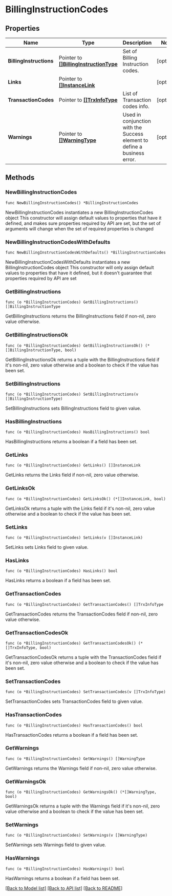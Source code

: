 # BillingInstructionCodes

## Properties

Name | Type | Description | Notes
------------ | ------------- | ------------- | -------------
**BillingInstructions** | Pointer to [**[]BillingInstructionType**](BillingInstructionType.md) | Set of Billing Instruction codes. | [optional] 
**Links** | Pointer to [**[]InstanceLink**](InstanceLink.md) |  | [optional] 
**TransactionCodes** | Pointer to [**[]TrxInfoType**](TrxInfoType.md) | List of Transaction codes info. | [optional] 
**Warnings** | Pointer to [**[]WarningType**](WarningType.md) | Used in conjunction with the Success element to define a business error. | [optional] 

## Methods

### NewBillingInstructionCodes

`func NewBillingInstructionCodes() *BillingInstructionCodes`

NewBillingInstructionCodes instantiates a new BillingInstructionCodes object
This constructor will assign default values to properties that have it defined,
and makes sure properties required by API are set, but the set of arguments
will change when the set of required properties is changed

### NewBillingInstructionCodesWithDefaults

`func NewBillingInstructionCodesWithDefaults() *BillingInstructionCodes`

NewBillingInstructionCodesWithDefaults instantiates a new BillingInstructionCodes object
This constructor will only assign default values to properties that have it defined,
but it doesn't guarantee that properties required by API are set

### GetBillingInstructions

`func (o *BillingInstructionCodes) GetBillingInstructions() []BillingInstructionType`

GetBillingInstructions returns the BillingInstructions field if non-nil, zero value otherwise.

### GetBillingInstructionsOk

`func (o *BillingInstructionCodes) GetBillingInstructionsOk() (*[]BillingInstructionType, bool)`

GetBillingInstructionsOk returns a tuple with the BillingInstructions field if it's non-nil, zero value otherwise
and a boolean to check if the value has been set.

### SetBillingInstructions

`func (o *BillingInstructionCodes) SetBillingInstructions(v []BillingInstructionType)`

SetBillingInstructions sets BillingInstructions field to given value.

### HasBillingInstructions

`func (o *BillingInstructionCodes) HasBillingInstructions() bool`

HasBillingInstructions returns a boolean if a field has been set.

### GetLinks

`func (o *BillingInstructionCodes) GetLinks() []InstanceLink`

GetLinks returns the Links field if non-nil, zero value otherwise.

### GetLinksOk

`func (o *BillingInstructionCodes) GetLinksOk() (*[]InstanceLink, bool)`

GetLinksOk returns a tuple with the Links field if it's non-nil, zero value otherwise
and a boolean to check if the value has been set.

### SetLinks

`func (o *BillingInstructionCodes) SetLinks(v []InstanceLink)`

SetLinks sets Links field to given value.

### HasLinks

`func (o *BillingInstructionCodes) HasLinks() bool`

HasLinks returns a boolean if a field has been set.

### GetTransactionCodes

`func (o *BillingInstructionCodes) GetTransactionCodes() []TrxInfoType`

GetTransactionCodes returns the TransactionCodes field if non-nil, zero value otherwise.

### GetTransactionCodesOk

`func (o *BillingInstructionCodes) GetTransactionCodesOk() (*[]TrxInfoType, bool)`

GetTransactionCodesOk returns a tuple with the TransactionCodes field if it's non-nil, zero value otherwise
and a boolean to check if the value has been set.

### SetTransactionCodes

`func (o *BillingInstructionCodes) SetTransactionCodes(v []TrxInfoType)`

SetTransactionCodes sets TransactionCodes field to given value.

### HasTransactionCodes

`func (o *BillingInstructionCodes) HasTransactionCodes() bool`

HasTransactionCodes returns a boolean if a field has been set.

### GetWarnings

`func (o *BillingInstructionCodes) GetWarnings() []WarningType`

GetWarnings returns the Warnings field if non-nil, zero value otherwise.

### GetWarningsOk

`func (o *BillingInstructionCodes) GetWarningsOk() (*[]WarningType, bool)`

GetWarningsOk returns a tuple with the Warnings field if it's non-nil, zero value otherwise
and a boolean to check if the value has been set.

### SetWarnings

`func (o *BillingInstructionCodes) SetWarnings(v []WarningType)`

SetWarnings sets Warnings field to given value.

### HasWarnings

`func (o *BillingInstructionCodes) HasWarnings() bool`

HasWarnings returns a boolean if a field has been set.


[[Back to Model list]](../README.md#documentation-for-models) [[Back to API list]](../README.md#documentation-for-api-endpoints) [[Back to README]](../README.md)


